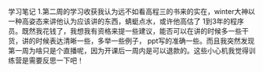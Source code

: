 学习笔记
1.第二周的学习收获我认为远不如看高程三的书来的实在，winter大神以一种高姿态来讲他认为应该讲的东西，蜻蜓点水，或许他高估了
1到3年的程序员。既然我花钱了，我想我有资格来提一些建议，能否可以在讲的时候多一些干货，讲的时候表达清晰一些，多举一些例子，
ppt写的准确一些。而且我突然发现第一周为啥只是个直播呢，因为开课后一周内是可以退款的。这些小心机我觉得训练营是需要反思一下吧！
